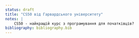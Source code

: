 ```yaml
---
status: draft
title: "CS50 від Гарвардського університету"
notes: |
    CS50 - найкращій курс з програмування для початківців? 
bibliography: bibliography.bib
---
```

